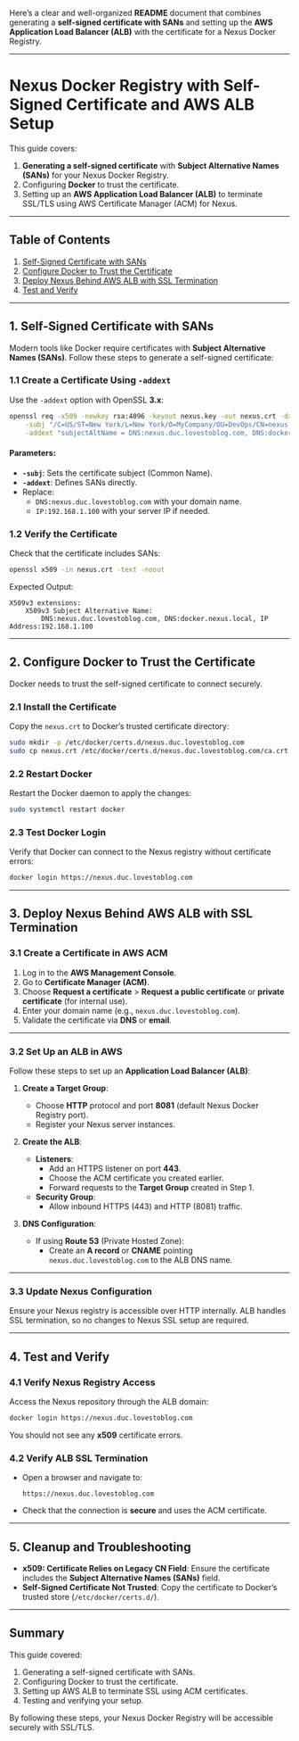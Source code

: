 Here’s a clear and well-organized **README** document that combines generating a **self-signed certificate with SANs** and setting up the **AWS Application Load Balancer (ALB)** with the certificate for a Nexus Docker Registry.

---

# **Nexus Docker Registry with Self-Signed Certificate and AWS ALB Setup**

This guide covers:
1. **Generating a self-signed certificate** with **Subject Alternative Names (SANs)** for your Nexus Docker Registry.
2. Configuring **Docker** to trust the certificate.
3. Setting up an **AWS Application Load Balancer (ALB)** to terminate SSL/TLS using AWS Certificate Manager (ACM) for Nexus.

---

## **Table of Contents**
1. [Self-Signed Certificate with SANs](#1-self-signed-certificate-with-sans)
2. [Configure Docker to Trust the Certificate](#2-configure-docker-to-trust-the-certificate)
3. [Deploy Nexus Behind AWS ALB with SSL Termination](#3-deploy-nexus-behind-aws-alb-with-ssl-termination)
4. [Test and Verify](#4-test-and-verify)

---

## **1. Self-Signed Certificate with SANs**

Modern tools like Docker require certificates with **Subject Alternative Names (SANs)**. Follow these steps to generate a self-signed certificate:

### **1.1 Create a Certificate Using `-addext`**
Use the `-addext` option with OpenSSL **3.x**:

```bash
openssl req -x509 -newkey rsa:4096 -keyout nexus.key -out nexus.crt -days 365 -nodes \
    -subj "/C=US/ST=New York/L=New York/O=MyCompany/OU=DevOps/CN=nexus.duc.lovestoblog.com" \
    -addext "subjectAltName = DNS:nexus.duc.lovestoblog.com, DNS:docker.nexus.local, IP:192.168.1.100"
```

#### **Parameters:**
- **`-subj`**: Sets the certificate subject (Common Name).
- **`-addext`**: Defines SANs directly.
- Replace:
   - `DNS:nexus.duc.lovestoblog.com` with your domain name.
   - `IP:192.168.1.100` with your server IP if needed.

### **1.2 Verify the Certificate**
Check that the certificate includes SANs:

```bash
openssl x509 -in nexus.crt -text -noout
```

Expected Output:
```plaintext
X509v3 extensions:
    X509v3 Subject Alternative Name:
        DNS:nexus.duc.lovestoblog.com, DNS:docker.nexus.local, IP Address:192.168.1.100
```

---

## **2. Configure Docker to Trust the Certificate**

Docker needs to trust the self-signed certificate to connect securely.

### **2.1 Install the Certificate**
Copy the `nexus.crt` to Docker’s trusted certificate directory:

```bash
sudo mkdir -p /etc/docker/certs.d/nexus.duc.lovestoblog.com
sudo cp nexus.crt /etc/docker/certs.d/nexus.duc.lovestoblog.com/ca.crt
```

### **2.2 Restart Docker**
Restart the Docker daemon to apply the changes:

```bash
sudo systemctl restart docker
```

### **2.3 Test Docker Login**
Verify that Docker can connect to the Nexus registry without certificate errors:

```bash
docker login https://nexus.duc.lovestoblog.com
```

---

## **3. Deploy Nexus Behind AWS ALB with SSL Termination**

### **3.1 Create a Certificate in AWS ACM**
1. Log in to the **AWS Management Console**.
2. Go to **Certificate Manager (ACM)**.
3. Choose **Request a certificate** > **Request a public certificate** or **private certificate** (for internal use).
4. Enter your domain name (e.g., `nexus.duc.lovestoblog.com`).
5. Validate the certificate via **DNS** or **email**.

---

### **3.2 Set Up an ALB in AWS**
Follow these steps to set up an **Application Load Balancer (ALB)**:

1. **Create a Target Group**:
   - Choose **HTTP** protocol and port **8081** (default Nexus Docker Registry port).
   - Register your Nexus server instances.

2. **Create the ALB**:
   - **Listeners**:
      - Add an HTTPS listener on port **443**.
      - Choose the ACM certificate you created earlier.
      - Forward requests to the **Target Group** created in Step 1.
   - **Security Group**:
      - Allow inbound HTTPS (443) and HTTP (8081) traffic.

3. **DNS Configuration**:
   - If using **Route 53** (Private Hosted Zone):
     - Create an **A record** or **CNAME** pointing `nexus.duc.lovestoblog.com` to the ALB DNS name.

---

### **3.3 Update Nexus Configuration**
Ensure your Nexus registry is accessible over HTTP internally. ALB handles SSL termination, so no changes to Nexus SSL setup are required.

---

## **4. Test and Verify**

### **4.1 Verify Nexus Registry Access**
Access the Nexus repository through the ALB domain:

```bash
docker login https://nexus.duc.lovestoblog.com
```

You should not see any **x509** certificate errors.

### **4.2 Verify ALB SSL Termination**
- Open a browser and navigate to:
  ```
  https://nexus.duc.lovestoblog.com
  ```
- Check that the connection is **secure** and uses the ACM certificate.

---

## **5. Cleanup and Troubleshooting**

- **x509: Certificate Relies on Legacy CN Field**:
   Ensure the certificate includes the **Subject Alternative Names (SANs)** field.
- **Self-Signed Certificate Not Trusted**:
   Copy the certificate to Docker’s trusted store (`/etc/docker/certs.d/`).

---

## **Summary**

This guide covered:
1. Generating a self-signed certificate with SANs.
2. Configuring Docker to trust the certificate.
3. Setting up AWS ALB to terminate SSL using ACM certificates.
4. Testing and verifying your setup.

By following these steps, your Nexus Docker Registry will be accessible securely with SSL/TLS.
